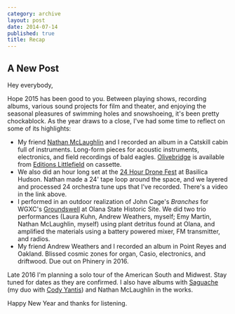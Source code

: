 ```yaml
---
category: archive
layout: post
date: 2014-07-14
published: true
title: Recap
---
```



## A New Post

Hey everybody,

Hope 2015 has been good to you. Between playing shows, recording albums, various sound projects for film and theater, and enjoying the seasonal pleasures of swimming holes and snowshoeing, it's been pretty chockablock. As the year draws to a close, I've had some time to reflect on some of its highlights:

- My friend [Nathan McLaughlin](http://www.nathanmclaughlin.info/) and I recorded an album in a Catskill cabin full of instruments. Long-form pieces for acoustic instruments, electronics, and field recordings of bald eagles. [Olivebridge](https://fullspectrumrecords.bandcamp.com/album/olivebridge) is available from [Editions Littlefield](http://fullspectrumrecords.com/catalog/olivebridge) on cassette.
- We also did an hour long set at the [24 Hour Drone Fest](http://basilicahudson.tumblr.com/post/119854029156/24-hour-drone-experiments-in-sound-and-music) at Basilica Hudson. Nathan made a 24' tape loop around the space, and we layered and processed 24 orchestra tune ups that I've recorded. There's a video in the link above.
- I performed in an outdoor realization of John Cage's _Branches_ for WGXC's [Groundswell](https://wavefarm.org/archive/09a6h6) at Olana State Historic Site. We did two trio performances (Laura Kuhn, Andrew Weathers, myself; Emy Martin, Nathan McLaughlin, myself) using plant detritus found at Olana, and amplified the materials using a battery powered mixer, FM transmitter, and radios.
- My friend Andrew Weathers and I recorded an album in Point Reyes and Oakland. Blissed cosmic zones for organ, Casio, electronics, and driftwood. Due out on Phinery in 2016.

Late 2016 I'm planning a solo tour of the American South and Midwest. Stay tuned for dates as they are confirmed. I also have albums with [Saguache](http://www.aridradio.com/) (my duo with [Cody Yantis](http://codyyantis.com)) and Nathan McLaughlin in the works.

Happy New Year and thanks for listening.
